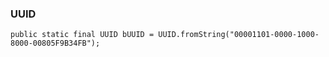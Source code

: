 ### UUID

    public static final UUID bUUID = UUID.fromString("00001101-0000-1000-8000-00805F9B34FB");
    
    
